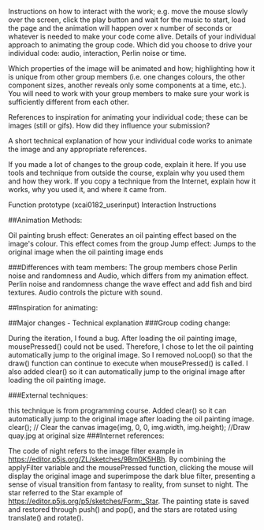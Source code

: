 Instructions on how to interact with the work; e.g. move the mouse slowly over the screen, click the play button and wait for the music to start, load the page and the animation will happen over x number of seconds or whatever is needed to make your code come alive.
Details of your individual approach to animating the group code.
  Which did you choose to drive your individual code: audio, interaction, Perlin noise or time.

  Which properties of the image will be animated and how; highlighting how it is unique from other group members (i.e. one changes colours, the other component sizes, another reveals only some components at a time, etc.). You will need to work with your group members to make sure your work is sufficiently different from each other.

 References to inspiration for animating your individual code; these can be images (still or gifs). How did they influence your submission?

 A short technical explanation of how your individual code works to animate the image and any appropriate references.
 
  If you made a lot of changes to the group code, explain it here.
  If you use tools and technique from outside the course, explain why you used them and how they work.
  If you copy a technique from the Internet, explain how it works, why you used it, and where it came from.




  Function prototype (xcai0182_userinput)
Interaction Instructions



##Animation Methods:

Oil painting brush effect: Generates an oil painting effect based on the image's colour. This effect comes from the group
Jump effect: Jumps to the original image when the oil painting image ends

###Differences with team members:
The group members chose Perlin noise and randomness and Audio, which differs from my animation effect.
Perlin noise and randomness change the wave effect and add fish and bird textures. Audio controls the picture with sound.


##Inspiration for animating:



##Major changes - Technical explanation ###Group coding change:

During the iteration, I found a bug. After loading the oil painting image, mousePressed() could not be used. Therefore, I chose to let the oil painting automatically jump to the original image. So I removed noLoop() so that the draw() function can continue to execute when mousePressed() is called. I also added clear() so it can automatically jump to the original image after loading the oil painting image.


###External techniques:

this technique is from programming course. Added clear() so it can automatically jump to the original image after loading the oil painting image. clear(); // Clear the canvas image(img, 0, 0, img.width, img.height); //Draw quay.jpg at original size
###Internet references:

The code of night refers to the image filter example in https://editor.p5js.org/ZL/sketches/9Bm0K5HBh. By combining the applyFilter variable and the mousePressed function, clicking the mouse will display the original image and superimpose the dark blue filter, presenting a sense of visual transition from fantasy to reality, from sunset to night.
The star referred to the Star example of https://editor.p5js.org/p5/sketches/Form:_Star. The painting state is saved and restored through push() and pop(), and the stars are rotated using translate() and rotate().